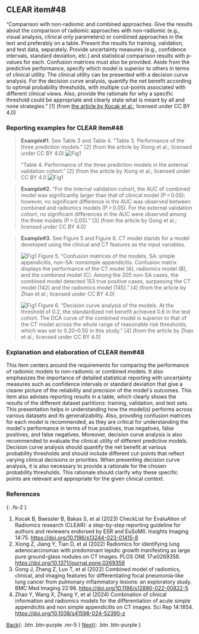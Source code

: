 ## CLEAR item#48


“Comparison with non-radiomic and combined approaches. Give the results about the comparison of radiomic approaches with non-radiomic (e.g., visual analysis, clinical only parameters) or combined approaches in the text and preferably on a table. Present the results for training, validation, and test data, separately. Provide uncertainty measures (e.g., confidence intervals, standard deviation, etc.) and statistical comparison results with p-values for each. Confusion matrices must also be provided. Aside from the predictive performance, specify which model is superior to others in terms of clinical utility. The clinical utility can be presented with a decision curve analysis. For the decision curve analysis, quantify the net benefit according to optimal probability thresholds, with multiple cut-points associated with different clinical views. Also, provide the rationale for why a specific threshold could be appropriate and clearly state what is meant by all and none strategies.” [1] (from [the article by Kocak et al.](https://insightsimaging.springeropen.com/articles/10.1186/s13244-023-01415-8); licensed under CC BY 4.0)


### Reporting examples for CLEAR item#48

> **Example#1.** See Table 3 and Table 4. 
> "Table 3. Performance of the three prediction models." [2] (from the article by Xiong et al.; licensed under CC BY 4.0)
> ![Fig1](/CLEAR-E3/figs/Item48_example1_1.png)
>
> "Table 4. Performance of the three prediction models in the external validation cohort." [2] (from the article by Xiong et al.; licensed under CC BY 4.0
> ![Fig1](/CLEAR-E3/figs/Item48_example1_2.png)

> **Example#2.** “For the internal validation cohort, the AUC of combined model was significantly larger than that of clinical model (P < 0.05); however, no significant difference in the AUC was observed between combined and radiomics models (P > 0.05). For the external validation cohort, no significant differences in the AUC were observed among the three models (P > 0.05).” [3] (from the article by Gong et al.; licensed under CC BY 4.0)

> **Example#3.** See Figure 5 and Figure 6. CT model stands for a model developed using the clinical and CT features as the input variables.
>
> ![Fig1](/CLEAR-E3/figs/Item48_example3_1.png)
> Figure 5. “Confusion matrices of the models. SA: simple appendicitis, non-SA: nonsimple appendicitis. Confusion matrix displays the performance of the CT model (A), radiomics model (B), and the combined model (C). Among the 205 non-SA cases, the combined model detected 153 true positive cases, surpassing the CT model (142) and the radiomics model (145).” [4] (from the article by Zhao et al.; licensed under CC BY 4.0)
>
> ![Fig1](/CLEAR-E3/figs/Item48_example3_2.png)
> Figure 6. “Decision curve analysis of the models. At the threshold of 0.2, the standardized net benefit achieved 0.6 in the test cohort. The DCA curve of the combined model is superior to that of the CT model across the whole range of reasonable risk thresholds, which was set to 0.20–0.50 in this study.” [4] (from the article by Zhao et al.; licensed under CC BY 4.0)

### Explanation and elaboration of CLEAR item#48

This item centers around the requirements for comparing the performance of radiomic models to non-radiomic or combined models. It also emphasizes the importance of detailed statistical reporting with uncertainty measures such as confidence intervals or standard deviation that give a clearer picture of the reliability and precision of the model's outcomes. This item also advises reporting results in a table, which clearly shows the results of the different dataset partitions: training, validation, and test sets. This presentation helps in understanding how the model(s) performs across various datasets and its generalizability. Also, providing confusion matrices for each model is recommended, as they are critical for understanding the model's performance in terms of true positives, true negatives, false positives, and false negatives. Moreover, decision curve analysis is also recommended to evaluate the clinical utility of different predictive models. Decision curve analysis should quantify the net benefit at various probability thresholds and should include different cut-points that reflect varying clinical decisions or priorities. When presenting decision curve analysis, it is also necessary to provide a rationale for the chosen probability thresholds. This rationale should clarify why these specific points are relevant and appropriate for the given clinical context.

### References

{: .fs-2 }

1. 	Kocak B, Baessler B, Bakas S, et al (2023) CheckList for EvaluAtion of Radiomics research (CLEAR): a step-by-step reporting guideline for authors and reviewers endorsed by ESR and EuSoMII. Insights Imaging 14:75. https://doi.org/10.1186/s13244-023-01415-8
2. 	Xiong Z, Jiang Y, Tian D, et al (2022) Radiomics for identifying lung adenocarcinomas with predominant lepidic growth manifesting as large pure ground-glass nodules on CT images. PLOS ONE 17:e0269356. https://doi.org/10.1371/journal.pone.0269356
3. 	Gong J, Zhang Z, Luo T, et al (2022) Combined model of radiomics, clinical, and imaging features for differentiating focal pneumonia-like lung cancer from pulmonary inflammatory lesions: an exploratory study. BMC Med Imaging 22:98. https://doi.org/10.1186/s12880-022-00822-5
4. 	Zhao Y, Wang X, Zhang Y, et al (2024) Combination of clinical information and radiomics models for the differentiation of acute simple appendicitis and non simple appendicitis on CT images. Sci Rep 14:1854. https://doi.org/10.1038/s41598-024-52390-z

[Back](https://radiomic.github.io/CLEAR-E3/docs/Item2.html){: .btn .btn-purple .mr-5 }
[Next](https://radiomic.github.io/CLEAR-E3/docs/Item4.html){: .btn .btn-purple   }
